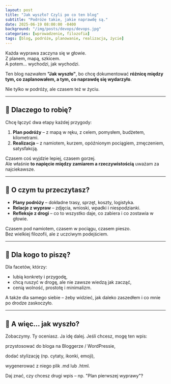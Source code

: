 ```yaml
---
layout: post
title: "Jak wyszło? Czyli po co ten blog"
subtitle: "Podróże takie, jakie naprawdę są."
date: 2025-06-19 08:00:00 -0400
background: "/img/posts/devops/devops.jpg"
categories: [wprowadzenie, filozofia]
tags: [blog, podróże, planowanie, realizacja, życie]
---
```


Każda wyprawa zaczyna się w głowie.  
Z planem, mapą, szkicem.  
A potem… wychodzi, jak wychodzi.

Ten blog nazwałem **"Jak wyszło"**, bo chcę dokumentować **różnicę między tym, co zaplanowałem, a tym, co naprawdę się wydarzyło**.

Nie tylko w podróży, ale czasem też w życiu.

---

## 🔹 Dlaczego to robię?

Chcę łączyć dwa etapy każdej przygody:

1. **Plan podróży** – z mapą w ręku, z celem, pomysłem, budżetem, kilometrami.
2. **Realizacja** – z namiotem, kurzem, opóźnionym pociągiem, zmęczeniem, satysfakcją.

Czasem coś wyjdzie lepiej, czasem gorzej.  
Ale właśnie **to napięcie między zamiarem a rzeczywistością** uważam za najciekawsze.

---

## 🔹 O czym tu przeczytasz?

- **Plany podróży** – dokładne trasy, sprzęt, koszty, logistyka.
- **Relacje z wypraw** – zdjęcia, wnioski, wpadki i niespodzianki.
- **Refleksje z drogi** – co to wszystko daje, co zabiera i co zostawia w głowie.

Czasem pod namiotem, czasem w pociągu, czasem pieszo.  
Bez wielkiej filozofii, ale z uczciwym podejściem.

---

## 🔹 Dla kogo to piszę?

Dla facetów, którzy:
- lubią konkrety i przygodę,
- chcą ruszyć w drogę, ale nie zawsze wiedzą jak zacząć,
- cenią wolność, prostotę i minimalizm.

A także dla samego siebie – żeby widzieć, jak daleko zaszedłem i co mnie po drodze zaskoczyło.

---

## 🔹 A więc... jak wyszło?

Zobaczymy.
Ty oceniasz.
Ja idę dalej.
Jeśli chcesz, mogę ten wpis:

przystosować do bloga na Bloggerze / WordPressie,

dodać stylizację (np. cytaty, ikonki, emoji),

wygenerować z niego plik .md lub .html.

Daj znać, czy chcesz drugi wpis – np. "Plan pierwszej wyprawy"?